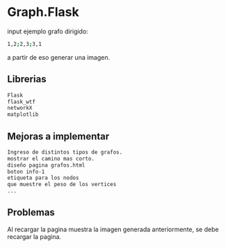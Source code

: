 # Graph.Flask
input ejemplo grafo dirigido: 
```bash
1,2;2,3;3,1
```
a partir de eso generar una imagen.

## Librerias

```python
Flask
flask_wtf
networkX
matplotlib
```
## Mejoras a implementar
```bash
Ingreso de distintos tipos de grafos.
mostrar el camino mas corto.
diseño pagina grafos.html
boton info-1
etiqueta para los nodos
que muestre el peso de los vertices
...
```

## Problemas

Al recargar la pagina muestra la imagen generada anteriormente, se debe recargar la pagina.
